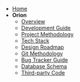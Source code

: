 - [Home](/0-home.md)
- **Orion**  
  - [Overview](1-overview)  
  - [Development Guide](2-development)  
  - [Project Methodology](3-methodology)  
  - [Tech Stack](4-tech-stack)  
  - [Design Roadmap](5-plan)  
  <!-- - [Stakeholder Feedback](6-stakeholders)   -->
  - [Git Methodology](7-git)
  <!-- - [Implementation](8-implementation)   -->
  - [Bug Tracker Guide](9-bugs)
  - [Database Schema](10-database-schema)
  - [Third-party Code](11-3rd-party)